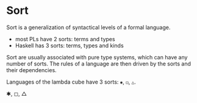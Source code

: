# Sort

Sort is a generalization of syntactical levels of a formal language.

- most PLs have 2 sorts: terms and types
- Haskell has 3 sorts: terms, types and kinds

Sort are usually associated with pure type systems, which can have any number of sorts. The rules of a language are then driven by the sorts and their dependencies.

Languages of the lambda cube have 3 sorts: `✱`, `◻`, `△`.

✱, ◻, △
